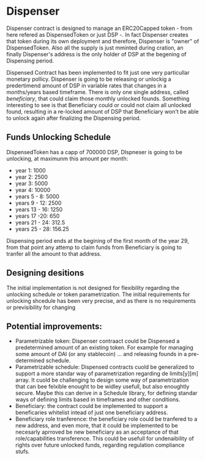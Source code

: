 # Dispenser

Dispenser contract is designed to manage an ERC20Capped token - from here refered as DispensedToken or just DSP -. In fact Dispenser creates that token during its own deployment and therefore, Dispenser is "owner" of DispensedToken. Also all the supply is just mminted during cration, an finally Dispenser's address is the only holder of DSP at the begening of Dispensing period. 


Dispensed Contract has been implemented to fit just one very particullar monetary pollicy. Dispenser is going to be releasing or unlockig a predertimend amount of DSP in variable rates that changes in a months/years based timeframe. 
There is only one single address, called *beneficiary*, that could claim those monthly unlocked founds. Something interesting to see is that Beneficiary could or could not claim all unlocked found, resulting in a re-locked amount of DSP that Beneficiary won't be able to unlock again after finalizing the Dispensing period. 

## Funds Unlocking Schedule
DispensedToken has a capp of 700000 DSP, DIspneser is going to be unlocking, at maximunm this amount per month:
- year 1: 1000
- year 2: 2500
- year 3: 5000
- year 4: 10000
- years 5 - 8: 5000
- years 9 - 12: 2500
- years 13 - 16: 1250
- years 17 -20: 650
- years 21 - 24: 312.5
- years 25 - 28: 156.25

Dispensing period ends at the begining of the first month of the year 29, from that point any attemp to claim funds from Beneficiary is going to tranfer all the amount to that address.

## Designing desitions
The initial implementation is not designed for flexibility regarding the unlocking schedule or token parametrization. The initial requirements for unlocking shcedule has been very precise, and as there is no requirements or previsibility for changing


## Potential improvements:
- Parametrizable token: Dispenser contraact could be Dispensed a predetermined amount of an existing token. For example for managing some amount of DAI (or any stablecoin) ... and releasing founds in a pre-determined schedule.
- Parametrizable schedule: Dispensed contracts cuold be generalized to support a more standar way of parametrization regarding de limits[y][m] array. It cuold be challenging to design some way of parametrization that can bee felxible enought to be widley usefull, but also enoughtly secure. Maybe this can derive in a Schedule library, for defining standar ways of defining limits based in timeframes and other conditions.
- Beneficiary: the contract could be implemented to support a beneficaries whitelist intead of just one beneficiary address.
- Beneficiary role tranference: the beneficiary role could be tranfered to a new address, and even more, that it could be implemented to be necesarly aprroved be new beneficiary as an acceptance of that role/capabilities transference. This could be usefull for undenaibility of rights over future unlocked funds, regarding regulation compliance stufs.

